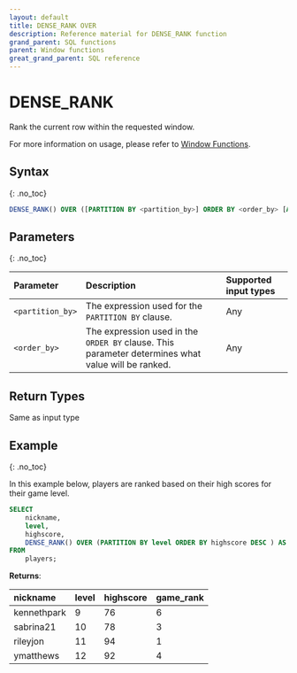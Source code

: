 ```yaml
---
layout: default
title: DENSE_RANK OVER
description: Reference material for DENSE_RANK function
grand_parent: SQL functions
parent: Window functions
great_grand_parent: SQL reference
---
```


# DENSE\_RANK

Rank the current row within the requested window.

For more information on usage, please refer to [Window Functions](./window-functions.md).

## Syntax
{: .no_toc}

```sql
DENSE_RANK() OVER ([PARTITION BY <partition_by>] ORDER BY <order_by> [ASC|DESC] )
```

## Parameters 
{: .no_toc}

| Parameter | Description                                      | Supported input types | 
| :--------- | :------------------------------------------------ | :------------| 
| `<partition_by>`   | The expression used for the `PARTITION BY` clause.                                                | Any |
| `<order_by>`    | The expression used in the `ORDER BY` clause. This parameter determines what value will be ranked.  | Any | 

## Return Types 
Same as input type 

## Example
{: .no_toc}

In this example below, players are ranked based on their high scores for their game level.

```sql
SELECT
	nickname,
	level,
	highscore,
	DENSE_RANK() OVER (PARTITION BY level ORDER BY highscore DESC ) AS game_rank
FROM
	players;
```

**Returns**:

| nickname | level | highscore | game_rank |
|:-------|:------|:------|:------|
| kennethpark      |           9 |         76 |             6 |
| sabrina21    |          10 |         78 |             3 |
| rileyjon   |          11 |         94 |             1 |
| ymatthews  |          12 |         92 |             4 |


